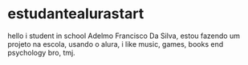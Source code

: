 # estudantealurastart
hello i student in school Adelmo Francisco Da Silva, estou fazendo um projeto na escola, usando o alura, i like music, games, books end psychology bro, tmj.
